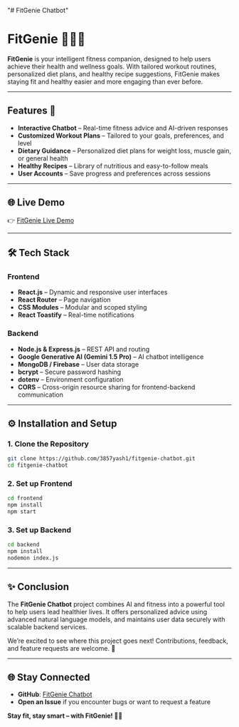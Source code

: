 "# FitGenie Chatbot" 
# FitGenie 🏋️‍♀️🥗

**FitGenie** is your intelligent fitness companion, designed to help users achieve their health and wellness goals. With tailored workout routines, personalized diet plans, and healthy recipe suggestions, FitGenie makes staying fit and healthy easier and more engaging than ever before.

---

## Features 🚀

- **Interactive Chatbot** – Real-time fitness advice and AI-driven responses  
- **Customized Workout Plans** – Tailored to your goals, preferences, and level  
- **Dietary Guidance** – Personalized diet plans for weight loss, muscle gain, or general health  
- **Healthy Recipes** – Library of nutritious and easy-to-follow meals  
- **User Accounts** – Save progress and preferences across sessions

---

## 🌐 Live Demo

👉 [FitGenie Live Demo](https://fitgenie-chatbot.vercel.app/Fit)

---

## 🛠️ Tech Stack

### Frontend
- **React.js** – Dynamic and responsive user interfaces  
- **React Router** – Page navigation  
- **CSS Modules** – Modular and scoped styling  
- **React Toastify** – Real-time notifications  

### Backend
- **Node.js & Express.js** – REST API and routing  
- **Google Generative AI (Gemini 1.5 Pro)** – AI chatbot intelligence  
- **MongoDB / Firebase** – User data storage  
- **bcrypt** – Secure password hashing  
- **dotenv** – Environment configuration  
- **CORS** – Cross-origin resource sharing for frontend-backend communication  

---

## ⚙️ Installation and Setup

### 1. Clone the Repository

```bash
git clone https://github.com/3857yash1/fitgenie-chatbot.git
cd fitgenie-chatbot
```

### 2. Set up Frontend

```bash
cd frontend
npm install
npm start
```

### 3. Set up Backend

```bash
cd backend
npm install
nodemon index.js
```

---

## ✨ Conclusion

The **FitGenie Chatbot** project combines AI and fitness into a powerful tool to help users lead healthier lives. It offers personalized advice using advanced natural language models, and maintains user data securely with scalable backend services.

We’re excited to see where this project goes next! Contributions, feedback, and feature requests are welcome. 💬

---

## 🌐 Stay Connected

- **GitHub**: [FitGenie Chatbot](https://github.com/3857yash1/fitgenie-chatbot)
- **Open an Issue** if you encounter bugs or want to request a feature

**Stay fit, stay smart – with FitGenie! 💪🧠**
